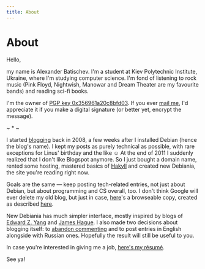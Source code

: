 ```yaml
---
title: About
---
```


# About

Hello,

my name is Alexander Batischev. I'm a student at Kiev Polytechnic Institute,
Ukraine, where I'm studying computer science. I'm fond of listening to rock
music (Pink Floyd, Nightwish, Manowar and Dream Theater are my favourite bands)
and reading sci-fi books.

I'm the owner of [PGP key 0x356961a20c8bfd03][pgp]. If you ever [mail
me][email], I'd appreciate it if you make a digital signature (or better yet,
encrypt the message).

<div class="center">~ * ~</div>

I started [blogging](http://debiania.blogspot.com) back in 2008, a few weeks
after I installed Debian (hence the blog's name). I kept my posts as purely
technical as possible, with rare exceptions for Linus' birthday and the like ☺
At the end of 2011 I suddenly realized that I don't like Blogspot anymore. So I
just bought a domain name, rented some hosting, mastered basics of
[Hakyll](http://github.com/jaspervdj/hakyll) and created new Debiania, the site
you're reading right now.

Goals are the same — keep posting tech-related entries, not just about Debian,
but about programming and CS overall, too. I don't think Google will ever
delete my old blog, but just in case, [here][archive]'s a browseable copy,
created as described [here][httrack_recipe].

New Debiania has much simpler interface, mostly inspired by blogs of [Edward Z.
Yang](http://blog.ezyang.com) and [James Hague](http://prog21.dadgum.com).  I
also made two decisions about blogging itself: to [abandon
commenting][comments] and to post entries in English alongside with Russian
ones. Hopefully the result will still be useful to you.

In case you're interested in giving me a job, [here's my résumé][resume].

See ya!

[pgp]: http://pgp.mit.edu:11371/pks/lookup?op=vindex&search=0x356961A20C8BFD03 "PGP key 0x356961a20c8bfd03 at pgp.mit.edu"
[email]: <mailto:eual.jp@gmail.com> "eual dot jp at google mail"
[archive]: /misc/debiania-archive.7z "Browseable copy of old Debiania (3.8M, 254M unpacked)"
[httrack_recipe]: http://mydebianblog.blogspot.com/2009/12/blogger-httrack-website-copier.html "Архив блогов типа Blogger: делаем локальную копию с помощью HTTrack Website Copier"
[comments]: /posts/2012-03-21-why-no-comments.html "Why no comments?"
[resume]: /misc/batischev_cv.pdf
